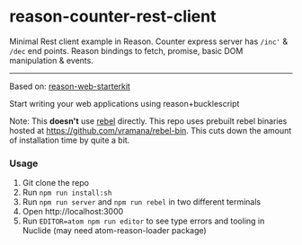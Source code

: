 # reason-counter-rest-client

Minimal Rest client example in Reason. Counter express server has `/inc'` & `/dec` end points.
Reason bindings to fetch, promise, basic DOM manipulation & events.

---

Based on: [reason-web-starterkit](https://github.com/vramana/reason-web-starterkit)

Start writing your web applications using reason+bucklescript

Note: This **doesn't** use [rebel](https://github.com/reasonml/rebel) directly. This repo uses prebuilt rebel binaries hosted at https://github.com/vramana/rebel-bin. This cuts down the amount of installation time by quite a bit.

### Usage

1. Git clone the repo
2. Run `npm run install:sh`
3. Run `npm run server` and `npm run rebel` in two different terminals
4. Open http://localhost:3000
5. Run `EDITOR=atom npm run editor` to see type errors and tooling in Nuclide (may need atom-reason-loader package)
